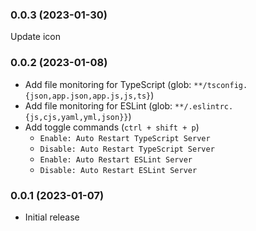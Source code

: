 ### 0.0.3 (2023-01-30)
Update icon

### 0.0.2 (2023-01-08)
* Add file monitoring for TypeScript (glob: `**/tsconfig.{json,app.json,app.js,js,ts}`) 
* Add file monitoring for ESLint (glob: `**/.eslintrc.{js,cjs,yaml,yml,json}}`)
* Add toggle commands (`ctrl + shift + p`)
  * `Enable: Auto Restart TypeScript Server`
  * `Disable: Auto Restart TypeScript Server`
  * `Enable: Auto Restart ESLint Server`
  * `Disable: Auto Restart ESLint Server`

### 0.0.1 (2023-01-07)
* Initial release